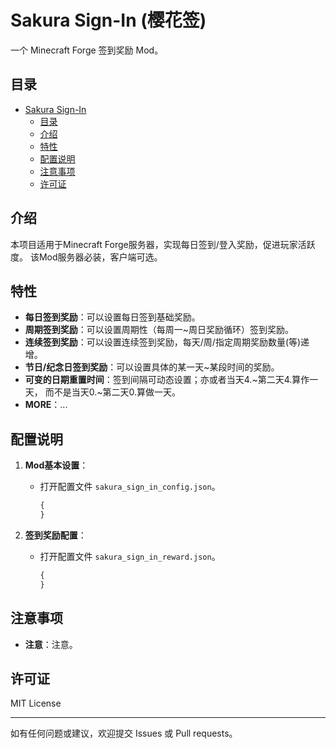 # Sakura Sign-In (樱花签)

一个 Minecraft Forge 签到奖励 Mod。

## 目录

- [Sakura Sign-In](#sakura_sign_in)
    - [目录](#目录)
    - [介绍](#介绍)
    - [特性](#特性)
    - [配置说明](#配置说明)
    - [注意事项](#注意事项)
    - [许可证](#许可证)

## 介绍

本项目适用于Minecraft Forge服务器，实现每日签到/登入奖励，促进玩家活跃度。
该Mod服务器必装，客户端可选。


## 特性

- **每日签到奖励**：可以设置每日签到基础奖励。
- **周期签到奖励**：可以设置周期性（每周一~周日奖励循环）签到奖励。
- **连续签到奖励**：可以设置连续签到奖励，每天/周/指定周期奖励数量(等)递增。
- **节日/纪念日签到奖励**：可以设置具体的某一天~某段时间的奖励。
- **可变的日期重置时间**：签到间隔可动态设置；亦或者当天4.~第二天4.算作一天， 而不是当天0.~第二天0.算做一天。
- **MORE**：...


## 配置说明

1. **Mod基本设置**：

    - 打开配置文件 `sakura_sign_in_config.json`。

      ```javascript
      {
      }
      ```

2. **签到奖励配置**：

    - 打开配置文件 `sakura_sign_in_reward.json`。

      ```javascript
      {
      }
      ```


## 注意事项

- **注意**：注意。


## 许可证

MIT License

---

如有任何问题或建议，欢迎提交 Issues 或 Pull requests。
